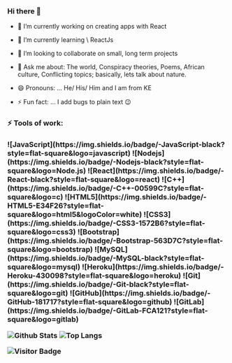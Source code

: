### Hi there 👋
- 🔭 I’m currently working on creating apps with React
- 🌱 I’m currently learning \\ ReactJs
- 👯 I’m looking to collaborate on small, long term projects
- 💬 Ask me about: The world, Conspiracy theories, Poems, African culture, Conflicting topics; basically, lets talk about nature.

- 😄 Pronouns: ...  He/ His/ Him and I am from KE
- ⚡ Fun fact: ... I add bugs to plain text :wink:

<h3>⚡ Tools of work: <h3>
![JavaScript](https://img.shields.io/badge/-JavaScript-black?style=flat-square&logo=javascript)
![Nodejs](https://img.shields.io/badge/-Nodejs-black?style=flat-square&logo=Node.js)
![React](https://img.shields.io/badge/-React-black?style=flat-square&logo=react)
![C++](https://img.shields.io/badge/-C++-00599C?style=flat-square&logo=c)
![HTML5](https://img.shields.io/badge/-HTML5-E34F26?style=flat-square&logo=html5&logoColor=white)
![CSS3](https://img.shields.io/badge/-CSS3-1572B6?style=flat-square&logo=css3)
![Bootstrap](https://img.shields.io/badge/-Bootstrap-563D7C?style=flat-square&logo=bootstrap)
![MySQL](https://img.shields.io/badge/-MySQL-black?style=flat-square&logo=mysql)
![Heroku](https://img.shields.io/badge/-Heroku-430098?style=flat-square&logo=heroku)
![Git](https://img.shields.io/badge/-Git-black?style=flat-square&logo=git)
![GitHub](https://img.shields.io/badge/-GitHub-181717?style=flat-square&logo=github)
![GitLab](https://img.shields.io/badge/-GitLab-FCA121?style=flat-square&logo=gitlab)

![Github Stats](https://github-readme-stats.vercel.app/api?username=tridence&count_private=true&show_icons=true&include_all_commits=true)
![Top Langs](https://github-readme-stats.vercel.app/api/top-langs/?username=tridence&hide=TeX&layout=compact)

![Visitor Badge](https://visitor-badge.laobi.icu/badge?page_id=tridence.tridence)


